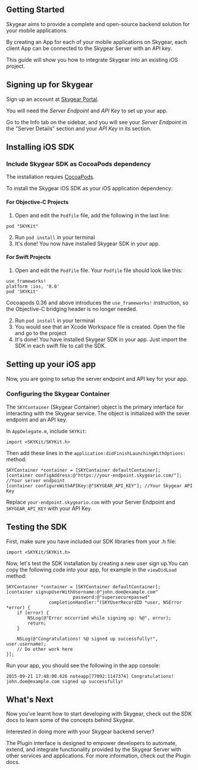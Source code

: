 <a name="getting-started"></a>
## Getting Started

Skygear aims to provide a complete and open-source backend solution for your mobile applications.

By creating an App for each of your mobile applications on Skygear, each client App can be connected to the Skygear Server with an API key.

This guide will show you how to integrate Skygear into an existing iOS project.

## Signing up for Skygear

Sign up an account at [Skygear Portal](http://portal.skygear.io/).

You will need the _Server Endpoint_ and _API Key_ to set up your app.

Go to the Info tab on the sidebar, and you will see your _Server Endpoint_ in the "Server Details" section and your _API Key_ in its section.


<a name="install-ios-sdk"></a>
## Installing iOS SDK
<a name="add-as-dependency"></a>
### Include Skygear SDK as CocoaPods dependency

The installation requies [CocoaPods](https://cocoapods.org/).

To install the Skygear iOS SDK as your iOS application dependency:

#### For Objective-C Projects

1. Open and edit the `Podfile` file, add the following in the last line:

```
pod "SKYKit"
```

2. Run `pod install` in your terminal
3. It's done! You now have installed Skygear SDK in your app.

#### For Swift Projects

1. Open and edit the `Podfile` file. Your `Podfile` file should look like this:

```
use_frameworks!
platform :ios, '8.0'
pod 'SKYKit'
```

Cocoapods 0.36 and above introduces the `use_frameworks!` instruction, so the Objective-C bridging header is no longer needed.

2. Run `pod install` in your terminal
3. You would see that an Xcode Workspace file is created. Open the file and go to the project
4. It's done! You have installed Skygear SDK in your app. Just import the SDK in each swift file to call the SDK.

<a name="set-up-ios-app"></a>
## Setting up your iOS app

Now, you are going to setup the server endpoint and API key for your app.

<a name="configure-container"></a>
### Configuring the Skygear Container
The `SKYContainer` (Skygear Container) object is the primary interface for interacting with the Skygear service. The object is initialized with the sever endpoint and an API key.

In `AppDelegate.m`, include `SKYKit`:

```obj-c
import <SKYKit/SKYKit.h>
```

Then add these lines in the `application:didFinishLaunchingWithOptions:` method:

```obj-c
SKYContainer *container = [SKYContainer defaultContainer];
[container configAddress:@"https://your-endpoint.skygeario.com/"]; //Your server endpoint
[container configureWithAPIKey:@"SKYGEAR_API_KEY"]; //Your Skygear API Key
```

Replace `your-endpoint.skygeario.com` with your Server Endpoint and `SKYGEAR_API_KEY` with your API Key.

<a name="test-sdk"></a>
## Testing the SDK

First, make sure you have included our SDK libraries from your .h file:

```obj-c
import <SKYKit/SKYKit.h>
```

Now, let's test the SDK installation by creating a new user sign up.You can copy the following code into your app, for example in the `viewDidLoad` method:

```obj-c
SKYContainer *container = [SKYContainer defaultContainer];
[container signupUserWithUsername:@"john.doe@example.com" 
                         password:@"supersecurepasswd"
                completionHandler:^(SKYUserRecordID *user, NSError *error) {
    if (error) {
        NSLog(@"Error occurried while signing up: %@", error);
        return;
    }

    NSLog(@"Congratulations! %@ signed up successfully!", user.username);
    // Do other work here
}];
```

Run your app, you should see the following in the app console:

```
2015-09-21 17:48:00.626 noteapp[77092:1147374] Congratulations! john.doe@example.com signed up successfully!
```

<a name="whats-next"></a>
## What's Next
Now you've learnt how to start developing with Skygear, check out the SDK docs to learn some of the concepts behind Skygear.

Interested in doing more with your Skygear backend server? 

The Plugin interface is designed to empower developers to automate, extend, and integrate functionality provided by the Skygear Server with other services and applications. For more information, check out the Plugin docs.